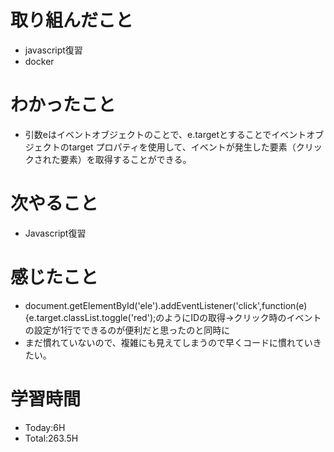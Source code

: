 # 取り組んだこと
- javascript復習
- docker
# わかったこと
- 引数eはイベントオブジェクトのことで、e.targetとすることでイベントオブジェクトのtarget プロパティを使用して、イベントが発生した要素（クリックされた要素）を取得することができる。
# 次やること
- Javascript復習
# 感じたこと
- document.getElementById('ele').addEventListener('click',function(e){e.target.classList.toggle('red');のようにIDの取得→クリック時のイベントの設定が1行でできるのが便利だと思ったのと同時に
- まだ慣れていないので、複雑にも見えてしまうので早くコードに慣れていきたい。
# 学習時間
- Today:6H
- Total:263.5H

